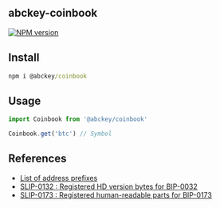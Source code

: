 ## abckey-coinbook

[![NPM version](https://img.shields.io/npm/v/@abckey/coinbook.svg)](https://www.npmjs.com/package/@abckey/coinbook)


## Install

```cmd
npm i @abckey/coinbook
```

## Usage

```js
import Coinbook from '@abckey/coinbook'

Coinbook.get('btc') // Symbol
```

## References

* [List of address prefixes](https://en.bitcoin.it/wiki/List_of_address_prefixes)
* [SLIP-0132 : Registered HD version bytes for BIP-0032](https://github.com/satoshilabs/slips/blob/master/slip-0132.md)
* [SLIP-0173 : Registered human-readable parts for BIP-0173](https://github.com/satoshilabs/slips/blob/master/slip-0173.md)
